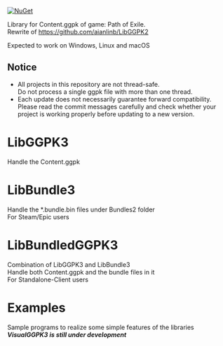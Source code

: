 [![NuGet](https://img.shields.io/nuget/v/LibGGPK3.LibBundledGGPK3)](https://www.nuget.org/packages?q=LibGGPK3)

Library for Content.ggpk of game: Path of Exile.  
Rewrite of https://github.com/aianlinb/LibGGPK2

Expected to work on Windows, Linux and macOS

## Notice
- All projects in this repository are not thread-safe.  
Do not process a single ggpk file with more than one thread.
- Each update does not necessarily guarantee forward compatibility.  
Please read the commit messages carefully and check whether your project is working properly before updating to a new version.

# LibGGPK3
Handle the Content.ggpk

# LibBundle3
Handle the *.bundle.bin files under Bundles2 folder  
For Steam/Epic users

# LibBundledGGPK3
Combination of LibGGPK3 and LibBundle3  
Handle both Content.ggpk and the bundle files in it  
For Standalone-Client users

# Examples
Sample programs to realize some simple features of the libraries  
***VisualGGPK3 is still under development***